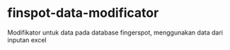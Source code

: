# finspot-data-modificator
Modifikator untuk data pada database fingerspot, menggunakan data dari inputan excel
